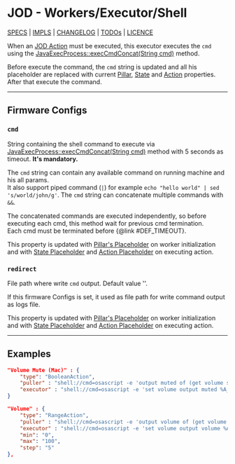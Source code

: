 # JOD - Workers/Executor/Shell

[SPECS](../../specs.md) | [IMPLS](../../impls.md) | [CHANGELOG](../../../CHANGELOG.md) | [TODOs](../../../TODOs.md) | [LICENCE](../../../LICENCE.md)

When an [JOD Action](../../specs/pillars.md#actions) must be executed, this executor executes
the ```cmd``` using the [JavaExecProcess::execCmdConcat(String cmd)](/src/jospCommons/java/com/robypomper/java/JavaExecProcess.java)
method.

Before execute the command, the ```cmd``` string is updated and all his placeholder
are replaced with current [Pillar](../../specs/workers_placeholders.md#pillar), [State](../../specs/workers_placeholders.md#state)
and [Action](../../specs/workers_placeholders.md#action) properties.<br/>
After that execute the command.

---

## Firmware Configs

### ```cmd```

String containing the shell command to execute via [JavaExecProcess::execCmdConcat(String cmd)](/src/jospCommons/java/com/robypomper/java/JavaExecProcess.java)
method with 5 seconds as timeout. **It's mandatory.**

The ```cmd``` string can contain any available command on running machine and
his all params.<br/>
It also support piped command (```|```) for example ```echo "hello world" | sed 's/world/john/g'```.
The ```cmd``` string can concatenate multiple commands with ```&&```.

The concatenated commands are executed independently, so before executing each
cmd, this method wait for previous cmd termination.<br/>
Each cmd must be terminated before {@link #DEF_TIMEOUT}.

This property is updated with [Pillar's Placeholder](../../specs/workers_placeholders.md#pillar)
on worker initialization and with [State Placeholder](../../specs/workers_placeholders.md#state)
and [Action Placeholder](../../specs/workers_placeholders.md#state) on executing action.

### ```redirect```

File path where write ```cmd``` output. Default value ''.

If this firmware Configs is set, it used as file path for write command output
as logs file.

This property is updated with [Pillar's Placeholder](../../specs/workers_placeholders.md#pillar)
on worker initialization and with [State Placeholder](../../specs/workers_placeholders.md#state)
and [Action Placeholder](../../specs/workers_placeholders.md#state) on executing action.

---

## Examples

```json title="struct.jod: BoolenAction/Shell @ JOD PC Mac"
"Volume Mute (Mac)" : {
    "type": "BooleanAction",
    "puller" : "shell://cmd=osascript -e 'output muted of (get volume settings)';freq=1",
    "executor" : "shell://cmd=osascript -e 'set volume output muted %A_VAL_BOOL%'"
}
```

```json title="struct.jod: RangeAction/Shell @ JOD PC Mac"
"Volume" : {
    "type": "RangeAction",
    "puller" : "shell://cmd=osascript -e 'output volume of (get volume settings)';freq=1",
    "executor" : "shell://cmd=osascript -e 'set volume output volume %A_VAL%'",
    "min": "0",
    "max": "100",
    "step": "5"
},
```
